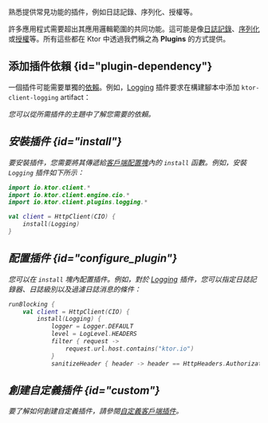 [//]: # (title: 客戶端插件)

<link-summary>
熟悉提供常見功能的插件，例如日誌記錄、序列化、授權等。
</link-summary>

許多應用程式需要超出其應用邏輯範圍的共同功能。這可能是像[日誌記錄](client-logging.md)、[序列化](client-serialization.md)或[授權](client-auth.md)等。所有這些都在 Ktor 中透過我們稱之為 **Plugins** 的方式提供。

## 添加插件依賴 {id="plugin-dependency"}
一個插件可能需要單獨的[依賴](client-dependencies.md)。例如，[Logging](client-logging.md) 插件要求在構建腳本中添加 `ktor-client-logging` artifact：

<var name="artifact_name" value="ktor-client-logging"/>
<Tabs group="languages">
    <TabItem title="Gradle (Kotlin)" group-key="kotlin">
        <code-block lang="Kotlin" code="            implementation(&quot;io.ktor:%artifact_name%:$ktor_version&quot;)"/>
    </TabItem>
    <TabItem title="Gradle (Groovy)" group-key="groovy">
        <code-block lang="Groovy" code="            implementation &quot;io.ktor:%artifact_name%:$ktor_version&quot;"/>
    </TabItem>
    <TabItem title="Maven" group-key="maven">
        <code-block lang="XML" code="            &lt;dependency&gt;&#10;                &lt;groupId&gt;io.ktor&lt;/groupId&gt;&#10;                &lt;artifactId&gt;%artifact_name%-jvm&lt;/artifactId&gt;&#10;                &lt;version&gt;${ktor_version}&lt;/version&gt;&#10;            &lt;/dependency&gt;"/>
    </TabItem>
</Tabs>

您可以從所需插件的主題中了解您需要的依賴。

## 安裝插件 {id="install"}
要安裝插件，您需要將其傳遞給[客戶端配置塊](client-create-and-configure.md#configure-client)內的 `install` 函數。例如，安裝 `Logging` 插件如下所示：

```kotlin
import io.ktor.client.*
import io.ktor.client.engine.cio.*
import io.ktor.client.plugins.logging.*

val client = HttpClient(CIO) {
    install(Logging)
}
```

## 配置插件 {id="configure_plugin"}
您可以在 `install` 塊內配置插件。例如，對於 [Logging](client-logging.md) 插件，您可以指定日誌記錄器、日誌級別以及過濾日誌消息的條件：
```kotlin
runBlocking {
    val client = HttpClient(CIO) {
        install(Logging) {
            logger = Logger.DEFAULT
            level = LogLevel.HEADERS
            filter { request ->
                request.url.host.contains("ktor.io")
            }
            sanitizeHeader { header -> header == HttpHeaders.Authorization }
```

## 創建自定義插件 {id="custom"}
要了解如何創建自定義插件，請參閱[自定義客戶端插件](client-custom-plugins.md)。